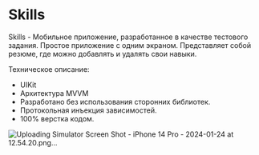 # Skills 
Skills - Мобильное приложение, разработанное в качестве тестового задания. Простое приложение с одним экраном. Представляет собой резюме, где можно добавлять и удалять свои навыки.

Техническое описание:
* UIKit
* Архитектура MVVM
* Разработано без использования сторонних библиотек.
* Протокольная инъекция зависимостей.
* 100% верстка кодом.

  
![Uploading Simulator Screen Shot - iPhone 14 Pro - 2024-01-24 at 12.54.20.png…]()
